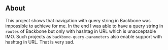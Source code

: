 ## About

This project shows that navigation with query string in Backbone was impossible to achieve for me. In the end I was able to have a query string in `routes` of Backbone but only with hashtag in URL which is unacceptable IMO. Such projects as `backbone-query-parameters` also enable support with hashtag in URL. That is very sad.


